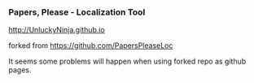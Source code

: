 ### **Papers, Please** - Localization Tool

http://UnluckyNinja.github.io

forked from https://github.com/PapersPleaseLoc

It seems some problems will happen when using forked repo as github pages.
